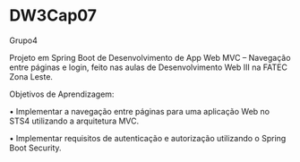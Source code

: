 # DW3Cap07
Grupo4

Projeto em Spring Boot de Desenvolvimento de App Web MVC – Navegação entre páginas e login, feito nas aulas de Desenvolvimento Web III na FATEC Zona Leste.

Objetivos de Aprendizagem:

• Implementar a navegação entre páginas para uma aplicação Web no STS4 utilizando a arquitetura MVC.

• Implementar requisitos de autenticação e autorização utilizando o Spring Boot Security.
